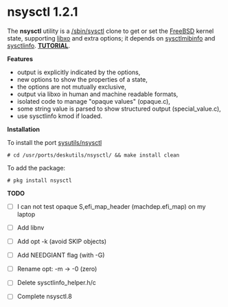 nsysctl 1.2.1
=============

The **nsysctl** utility is a [/sbin/sysctl](https://man.freebsd.org/sysctl/8) 
clone to get or set the [FreeBSD](http://www.freebsd.org) kernel state, 
supporting [libxo](http://juniper.github.io/libxo/libxo-manual.html) and extra 
options; it depends on [sysctlmibinfo](https://gitlab.com/alfix/sysctlmibinfo) 
and [sysctlinfo](https://gitlab.com/alfix/sysctlinfo). 
**[TUTORIAL](https://alfonsosiciliano.gitlab.io/posts/2019-02-19-nsysctl-tutorial.html)**.  


**Features**

 * output is explicitly indicated by the options,
 * new options to show the properties of a state,
 * the options are not mutually exclusive,
 * output via libxo in human and machine readable formats,
 * isolated code to manage "opaque values" (opaque.c),
 * some string value is parsed to show structured output (special\_value.c),
 * use sysctlinfo kmod if loaded.

**Installation**

To install the port [sysutils/nsysctl](https://www.freshports.org/sysutils/nsysctl)

    # cd /usr/ports/deskutils/nsysctl/ && make install clean

To add the package:

    # pkg install nsysctl

**TODO**

 * [ ] I can not test opaque S,efi\_map\_header (machdep.efi\_map) on my laptop
 * [ ] Add libnv
 * [ ] Add opt -k (avoid SKIP objects)
 * [ ] Add NEEDGIANT flag (with -G)
 * [ ] Rename opt: -m -> -0 (zero)
 * [ ] Delete sysctlinfo\_helper.h/c
 * [ ] Complete nsysctl.8
 
